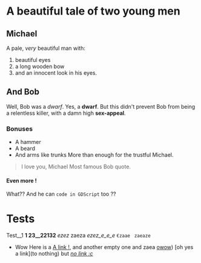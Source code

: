# A beautiful tale of two young men
## Michael
A pale, _very_ beautiful man with:
1. beautiful eyes
2. a long wooden bow
3. and an innocent look in his eyes.

## And Bob
Well, Bob was a *dwarf*. Yes, a **dwarf**. But this didn't prevent Bob from being
a relentless killer, with a damn high __sex-appeal__.

### Bonuses
 - A hammer
 - A beard
 - And arms like trunks
More than enough for the trustful Michael.

> I love you, Michael
Most famous Bob quote.

#### Even more !
What?? And he can `code in GDScript` too ??

# Tests
Test__1 __1 23__22132__ *ezez* zaeza *ezez_e_e_e* `€zaae`
	` zaeaze`
- Wow
Here is a [A link !](https://example.com), and another empty one []() and []() zaea [owow]())
[oh yes a link](to nothing)
but _[no link :c](https://example.com)_
